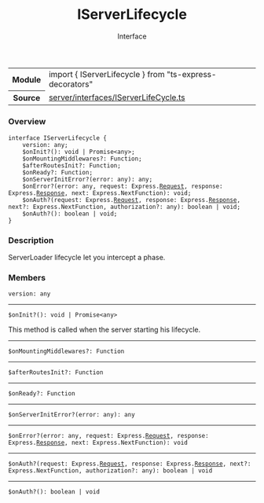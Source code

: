 <header class="symbol-info-header">    <h1 id="iserverlifecycle">IServerLifecycle</h1>    <label class="symbol-info-type-label interface">Interface</label>      </header>
<section class="symbol-info">      <table class="is-full-width">        <tbody>        <tr>          <th>Module</th>          <td>            <div class="lang-typescript">                <span class="token keyword">import</span> { IServerLifecycle }                 <span class="token keyword">from</span>                 <span class="token string">"ts-express-decorators"</span>                            </div>          </td>        </tr>        <tr>          <th>Source</th>          <td>            <a href="https://romakita.github.io/ts-express-decorators/#//blob/v2.14.2/src/server/interfaces/IServerLifeCycle.ts#L0-L0">                server/interfaces/IServerLifeCycle.ts            </a>        </td>        </tr>                </tbody>      </table>    </section>

### Overview

<pre><code class="typescript-lang"><span class="token keyword">interface</span> IServerLifecycle <span class="token punctuation">{</span>
    version<span class="token punctuation">:</span> <span class="token keyword">any</span><span class="token punctuation">;</span>
    $onInit?<span class="token punctuation">(</span><span class="token punctuation">)</span><span class="token punctuation">:</span> <span class="token keyword">void</span> | Promise<<span class="token keyword">any</span>><span class="token punctuation">;</span>
    $onMountingMiddlewares?<span class="token punctuation">:</span> Function<span class="token punctuation">;</span>
    $afterRoutesInit?<span class="token punctuation">:</span> Function<span class="token punctuation">;</span>
    $onReady?<span class="token punctuation">:</span> Function<span class="token punctuation">;</span>
    $onServerInitError?<span class="token punctuation">(</span>error<span class="token punctuation">:</span> <span class="token keyword">any</span><span class="token punctuation">)</span><span class="token punctuation">:</span> <span class="token keyword">any</span><span class="token punctuation">;</span>
    $onError?<span class="token punctuation">(</span>error<span class="token punctuation">:</span> <span class="token keyword">any</span><span class="token punctuation">,</span> request<span class="token punctuation">:</span> Express.<a href="#api/common/filters/request"><span class="token">Request</span></a><span class="token punctuation">,</span> response<span class="token punctuation">:</span> Express.<a href="#api/common/filters/response"><span class="token">Response</span></a><span class="token punctuation">,</span> next<span class="token punctuation">:</span> Express.NextFunction<span class="token punctuation">)</span><span class="token punctuation">:</span> <span class="token keyword">void</span><span class="token punctuation">;</span>
    $onAuth?<span class="token punctuation">(</span>request<span class="token punctuation">:</span> Express.<a href="#api/common/filters/request"><span class="token">Request</span></a><span class="token punctuation">,</span> response<span class="token punctuation">:</span> Express.<a href="#api/common/filters/response"><span class="token">Response</span></a><span class="token punctuation">,</span> next?<span class="token punctuation">:</span> Express.NextFunction<span class="token punctuation">,</span> authorization?<span class="token punctuation">:</span> <span class="token keyword">any</span><span class="token punctuation">)</span><span class="token punctuation">:</span> <span class="token keyword">boolean</span> | <span class="token keyword">void</span><span class="token punctuation">;</span>
    $onAuth?<span class="token punctuation">(</span><span class="token punctuation">)</span><span class="token punctuation">:</span> <span class="token keyword">boolean</span> | <span class="token keyword">void</span><span class="token punctuation">;</span>
<span class="token punctuation">}</span></code></pre>

### Description

ServerLoader lifecycle let you intercept a phase.

### Members

<div class="method-overview"><pre><code class="typescript-lang">version<span class="token punctuation">:</span> <span class="token keyword">any</span></code></pre></div>
<hr />
<div class="method-overview"><pre><code class="typescript-lang">$onInit?<span class="token punctuation">(</span><span class="token punctuation">)</span><span class="token punctuation">:</span> <span class="token keyword">void</span> | Promise<<span class="token keyword">any</span>></code></pre></div>
This method is called when the server starting his lifecycle.
<hr />
<div class="method-overview"><pre><code class="typescript-lang">$onMountingMiddlewares?<span class="token punctuation">:</span> Function</code></pre></div>
<hr />
<div class="method-overview"><pre><code class="typescript-lang">$afterRoutesInit?<span class="token punctuation">:</span> Function</code></pre></div>
<hr />
<div class="method-overview"><pre><code class="typescript-lang">$onReady?<span class="token punctuation">:</span> Function</code></pre></div>
<hr />
<div class="method-overview"><pre><code class="typescript-lang">$onServerInitError?<span class="token punctuation">(</span>error<span class="token punctuation">:</span> <span class="token keyword">any</span><span class="token punctuation">)</span><span class="token punctuation">:</span> <span class="token keyword">any</span></code></pre></div>
<hr />
<div class="method-overview"><pre><code class="typescript-lang">$onError?<span class="token punctuation">(</span>error<span class="token punctuation">:</span> <span class="token keyword">any</span><span class="token punctuation">,</span> request<span class="token punctuation">:</span> Express.<a href="#api/common/filters/request"><span class="token">Request</span></a><span class="token punctuation">,</span> response<span class="token punctuation">:</span> Express.<a href="#api/common/filters/response"><span class="token">Response</span></a><span class="token punctuation">,</span> next<span class="token punctuation">:</span> Express.NextFunction<span class="token punctuation">)</span><span class="token punctuation">:</span> <span class="token keyword">void</span></code></pre></div>
<hr />
<div class="method-overview"><pre><code class="typescript-lang">$onAuth?<span class="token punctuation">(</span>request<span class="token punctuation">:</span> Express.<a href="#api/common/filters/request"><span class="token">Request</span></a><span class="token punctuation">,</span> response<span class="token punctuation">:</span> Express.<a href="#api/common/filters/response"><span class="token">Response</span></a><span class="token punctuation">,</span> next?<span class="token punctuation">:</span> Express.NextFunction<span class="token punctuation">,</span> authorization?<span class="token punctuation">:</span> <span class="token keyword">any</span><span class="token punctuation">)</span><span class="token punctuation">:</span> <span class="token keyword">boolean</span> | <span class="token keyword">void</span></code></pre></div>
<hr />
<div class="method-overview"><pre><code class="typescript-lang">$onAuth?<span class="token punctuation">(</span><span class="token punctuation">)</span><span class="token punctuation">:</span> <span class="token keyword">boolean</span> | <span class="token keyword">void</span></code></pre></div>
